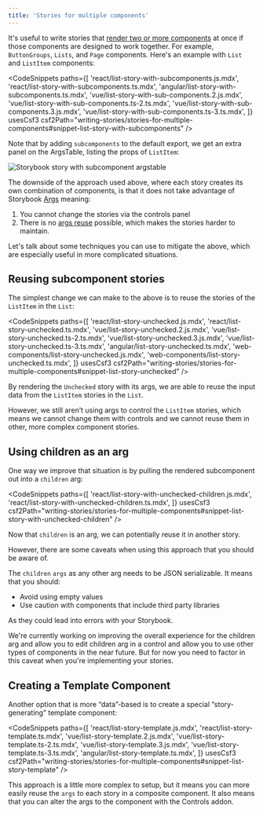 ```yaml
---
title: 'Stories for multiple components'
---
```


It's useful to write stories that [render two or more components](../writing-stories/introduction.md#stories-for-two-or-more-components) at once if those components are designed to work together. For example, `ButtonGroups`, `Lists`, and `Page` components. Here's an example with `List` and `ListItem` components:

<!-- prettier-ignore-start -->

<CodeSnippets
  paths={[
    'react/list-story-with-subcomponents.js.mdx',
    'react/list-story-with-subcomponents.ts.mdx',
    'angular/list-story-with-subcomponents.ts.mdx',
    'vue/list-story-with-sub-components.2.js.mdx',
    'vue/list-story-with-sub-components.ts-2.ts.mdx',
    'vue/list-story-with-sub-components.3.js.mdx',
    'vue/list-story-with-sub-components.ts-3.ts.mdx',
  ]}
  usesCsf3
  csf2Path="writing-stories/stories-for-multiple-components#snippet-list-story-with-subcomponents"
/>

<!-- prettier-ignore-end -->

Note that by adding `subcomponents` to the default export, we get an extra panel on the ArgsTable, listing the props of `ListItem`:

![Storybook story with subcomponent argstable](./argstable-subcomponents.png)

The downside of the approach used above, where each story creates its own combination of components, is that it does not take advantage of Storybook [Args](../writing-stories/args.md) meaning:

1. You cannot change the stories via the controls panel
2. There is no [args reuse](../writing-stories/introduction.md#using-args) possible, which makes the stories harder to maintain.

Let's talk about some techniques you can use to mitigate the above, which are especially useful in more complicated situations.

## Reusing subcomponent stories

The simplest change we can make to the above is to reuse the stories of the `ListItem` in the `List`:

<!-- prettier-ignore-start -->

<CodeSnippets
  paths={[
    'react/list-story-unchecked.js.mdx',
    'react/list-story-unchecked.ts.mdx',
    'vue/list-story-unchecked.2.js.mdx',
    'vue/list-story-unchecked.ts-2.ts.mdx',
    'vue/list-story-unchecked.3.js.mdx',
    'vue/list-story-unchecked.ts-3.ts.mdx',
    'angular/list-story-unchecked.ts.mdx',
    'web-components/list-story-unchecked.js.mdx',
    'web-components/list-story-unchecked.ts.mdx',
  ]}
  usesCsf3
  csf2Path="writing-stories/stories-for-multiple-components#snippet-list-story-unchecked"
/>

<!-- prettier-ignore-end -->

By rendering the `Unchecked` story with its args, we are able to reuse the input data from the `ListItem` stories in the `List`.

However, we still aren’t using args to control the `ListItem` stories, which means we cannot change them with controls and we cannot reuse them in other, more complex component stories.

## Using children as an arg

One way we improve that situation is by pulling the rendered subcomponent out into a `children` arg:

<!-- prettier-ignore-start -->

<CodeSnippets
  paths={[
    'react/list-story-with-unchecked-children.js.mdx',
    'react/list-story-with-unchecked-children.ts.mdx',
  ]}
  usesCsf3
  csf2Path="writing-stories/stories-for-multiple-components#snippet-list-story-with-unchecked-children"
/>

<!-- prettier-ignore-end -->

Now that `children` is an arg, we can potentially reuse it in another story.

However, there are some caveats when using this approach that you should be aware of.

The `children` `args` as any other arg needs to be JSON serializable. It means that you should:

- Avoid using empty values
- Use caution with components that include third party libraries

As they could lead into errors with your Storybook.

<div class="aside">

We're currently working on improving the overall experience for the children arg and allow you to edit children arg in a control and allow you to use other types of components in the near future. But for now you need to factor in this caveat when you're implementing your stories.

</div>

## Creating a Template Component

Another option that is more “data”-based is to create a special “story-generating” template component:

<!-- prettier-ignore-start -->

<CodeSnippets
  paths={[
    'react/list-story-template.js.mdx',
    'react/list-story-template.ts.mdx',
    'vue/list-story-template.2.js.mdx',
    'vue/list-story-template.ts-2.ts.mdx',
    'vue/list-story-template.3.js.mdx',
    'vue/list-story-template.ts-3.ts.mdx',
    'angular/list-story-template.ts.mdx',
  ]}
  usesCsf3
  csf2Path="writing-stories/stories-for-multiple-components#snippet-list-story-template"
/>

<!-- prettier-ignore-end -->

This approach is a little more complex to setup, but it means you can more easily reuse the `args` to each story in a composite component. It also means that you can alter the args to the component with the Controls addon.
